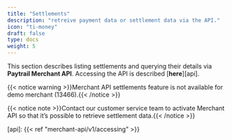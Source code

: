 ```yaml
---
title: "Settlements"
description: "retreive payment data or settlement data via the API."
icon: "ti-money"
draft: false
type: docs
weight: 5
---
```


This section describes listing settlements and querying their details via **Paytrail Merchant API**. Accessing the API is described [**here**][api].

{{< notice warning >}}Merchant API settlements feature is not available for demo merchant (13466).{{< /notice >}}

{{< notice note >}}Contact our customer service team to activate Merchant API so that it’s possible to retrieve settlement data.{{< /notice >}}

[api]: {{< ref "merchant-api/v1/accessing" >}}
